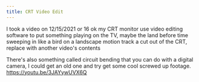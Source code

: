 ```yaml
---
title: CRT Video Edit
---
```


I took a video on 12/15/2021 or 16 ok my CRT monitor
use video editing software to put something playing on the TV, maybe the land before time sweeping in like a bird on a landscape
motion track a cut out of the CRT, replace with another video's contents

There's also something called circuit bending that you can do with a digital camera, I could get an old one and try get some cool screwed up footage.
<https://youtu.be/3JAYywUVX6Q>
